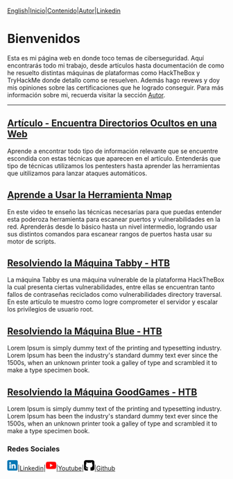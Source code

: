 [English](https://emersontech.github.io/en/index.html)|[Inicio](https://emersontech.github.io/index.html)|[Contenido](https://emersontech.github.io/es/nav/page1.html)|[Autor](https://emersontech.github.io/es/nav/about.html)|[Linkedin](https://www.linkedin.com/in/emersontech/)

# Bienvenidos
Esta es mi página web en donde toco temas de ciberseguridad. Aquí encontrarás todo mi trabajo, desde artículos hasta documentación de como he resuelto
distintas máquinas de plataformas como HackTheBox y TryHackMe donde detallo como se resuelven. Además hago revews y doy mis opiniones sobre las certificaciones que he logrado conseguir. Para más información sobre mi, recuerda visitar la sección [Autor](https://emersontech.github.io/es/nav/about.html).

---------------------------------------------

## [Artículo - Encuentra Directorios Ocultos en una Web](https://emersontech.github.io/es/posts/tecnicas-enumeracion-de-contenido-web.html)
Aprende a encontrar todo tipo de información relevante que se encuentre escondida con estas técnicas que aparecen en el artículo. Entenderás que tipo de técnicas utilizamos los pentesters hasta aprender las herramientas que uitilizamos para lanzar ataques automáticos.

## [Aprende a Usar la Herramienta Nmap](https://emersontech.github.io/es/posts/encuentra-vulnerabilidades-en-la-red-tutorial-nmap.html)
En este video te enseño las técnicas necesarias para que puedas entender esta poderoza herramienta para escanear puertos y vulnerabilidades en la red. Aprenderás desde lo básico hasta un nivel intermedio, logrando usar sus distintos comandos para escanear rangos de puertos hasta usar su motor de scripts.

## [Resolviendo la Máquina Tabby - HTB](https://emersontech.github.io/es/posts/maquina-tabby-htb.html)
La máquina Tabby es una máquina vulnerable de la plataforma HackTheBox la cual presenta ciertas vulnerabilidades, entre ellas se encuentran tanto fallos de contraseñas reciclados como vulnerabilidades directory traversal. En este artículo te muestro como logre comprometer el servidor y escalar los privilegios de usuario root. 

## [Resolviendo la Máquina Blue - HTB](https://emersontech.github.io/es/posts/maquina-blue-htb.html)
Lorem Ipsum is simply dummy text of the printing and typesetting industry. Lorem Ipsum has been the industry's standard dummy text ever since the 1500s, when an unknown printer took a galley of type and scrambled it to make a type specimen book.

## [Resolviendo la Máquina GoodGames - HTB](https://emersontech.github.io/es/posts/maquina-goodgames-htb.html)
Lorem Ipsum is simply dummy text of the printing and typesetting industry. Lorem Ipsum has been the industry's standard dummy text ever since the 1500s, when an unknown printer took a galley of type and scrambled it to make a type specimen book. 

### Redes Sociales

![img](/img/linkedin.png)|[Linkedin](https://www.linkedin.com/in/emersontech/)|![img](/img/youtube.png)|[Youtube](https://www.youtube.com/channel/UChNTj2xNpEQiliMv-IJbWvQ)|![img](/img/github.png)|[Github](https://github.com/emersontech)
